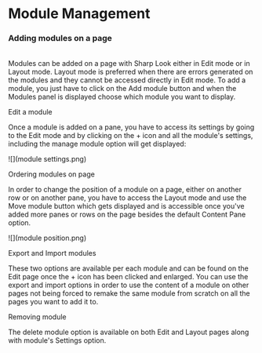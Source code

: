 # Module Management


### Adding modules on a page
<br />
Modules can be added on a page with Sharp Look either in Edit mode or in Layout mode. Layout mode is preferred when there are errors generated on the modules and they cannot be accessed directly in Edit mode. To add a module, you just have to click on the Add module button and when the Modules panel is displayed choose which module you want to display. 

Edit a module

Once a module is added on a pane, you have to access its settings by going to the Edit mode and by clicking on the + icon and all the module's settings, including the manage module option will get displayed:

![](module settings.png)

Ordering modules on page

In order to change the position of a module on a page, either on another row or on another pane, you have to access the Layout mode and use the Move module button which gets displayed and is accessible once you've added more panes or rows on the page besides the default Content Pane option.

![](module position.png)


Export and Import modules

These two options are available per each module and can be found on the Edit page once the + icon has been clicked and enlarged. You can use the export and import options in order to use the content of a module on other pages not being forced to remake the same module from scratch on all the pages you want to add it to.  

Removing module

The delete module option is available on both Edit and Layout pages along with module's Settings option.